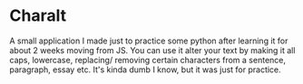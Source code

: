 # Charalt
A small application I made just to practice some python after learning it for about 2 weeks moving from JS. You can use it alter your text by making it all caps, lowercase, replacing/ removing certain characters from a sentence, paragraph, essay etc. It's kinda dumb I know, but it was just for practice.
